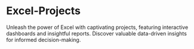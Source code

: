 # Excel-Projects
Unleash the power of Excel with captivating projects, featuring interactive dashboards and insightful reports. Discover valuable data-driven insights for informed decision-making.
